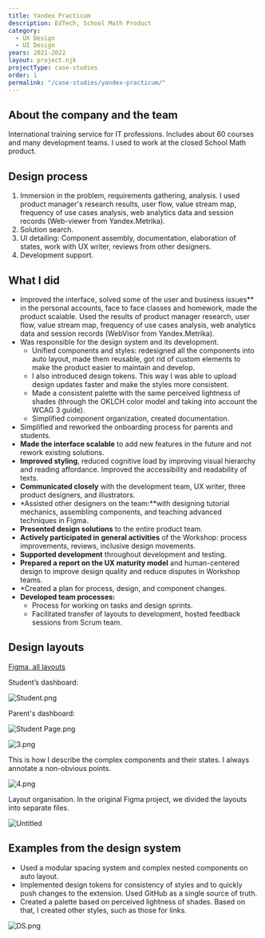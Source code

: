 ```yaml
---
title: Yandex Practicum
description: EdTech, School Math Product
category:
  - UX Design
  - UI Design
years: 2021-2022
layout: project.njk
projectType: case-studies
order: 1
permalink: "/case-studies/yandex-practicum/"
---
```


## About the company and the team

International training service for IT professions. Includes about 60 courses and many development teams. I used to work at the closed School Math product.

## Design process

1. Immersion in the problem, requirements gathering, analysis.
   I used product manager's research results, user flow, value stream map, frequency of use cases analysis, web analytics data and session records (Web-viewer from Yandex.Metrika).
2. Solution search.
3. UI detailing:
   Component assembly, documentation, elaboration of states, work with UX writer, reviews from other designers.
4. Development support.

## What I did

- Improved the interface, solved some of the user and business issues** in the personal accounts, face to face classes and homework, made the product scalable. Used the results of product manager research, user flow, value stream map, frequency of use cases analysis, web analytics data and session records (WebVisor from Yandex.Metrika).
- Was responsible for the design system and its development.
	- Unified components and styles: redesigned all the components into auto layout, made them reusable, got rid of custom elements to make the product easier to maintain and develop.
	- I also introduced design tokens. This way I was able to upload design updates faster and make the styles more consistent.
	- Made a consistent palette with the same perceived lightness of shades (through the OKLCH color model and taking into account the WCAG 3 guide).
	- Simplified component organization, created documentation.
- Simplified and reworked the onboarding process for parents and students.
- **Made the interface scalable** to add new features in the future and not rework existing solutions.
- **Improved styling**, reduced cognitive load by improving visual hierarchy and reading affordance. Improved the accessibility and readability of texts.
- **Communicated closely** with the development team, UX writer, three product designers, and illustrators.
- *Assisted other designers on the team:**with designing tutorial mechanics, assembling components, and teaching advanced techniques in Figma.
- **Presented design solutions** to the entire product team.
- **Actively participated in general activities** of the Workshop: process improvements, reviews, inclusive design movements.
- **Supported development** throughout development and testing.
- **Prepared a report on the UX maturity model** and human-centered design to improve design quality and reduce disputes in Workshop teams.
- *Created a plan for process, design, and component changes.
- **Developed team processes:**
	- Process for working on tasks and design sprints.
	- Facilitated transfer of layouts to development, hosted feedback sessions from Scrum team.

## Design layouts

[Figma, all layouts](https://www.figma.com/file/koqbtwzgUyo1IAzoFajOwZ/School-Math-v2.1?node-id=0%3A1)

Student’s dashboard:

![Student.png](images/Student.png)

Parent's dashboard:

![Student Page.png](images/Student_Page.png)

![3.png](images/3.png)

This is how I describe the complex components and their states. I always annotate a non-obvious points.

![4.png](images/4.png)

Layout organisation. In the original Figma project, we divided the layouts into separate files.

![Untitled](images/Untitled.png)

## Examples from the design system

- Used a modular spacing system and complex nested components on auto layout.
- Implemented design tokens for consistency of styles and to quickly push changes to the extension. Used GitHub as a single source of truth.
- Created a palette based on perceived lightness of shades. Based on that, I created other styles, such as those for links.

![DS.png](images/DS.png)